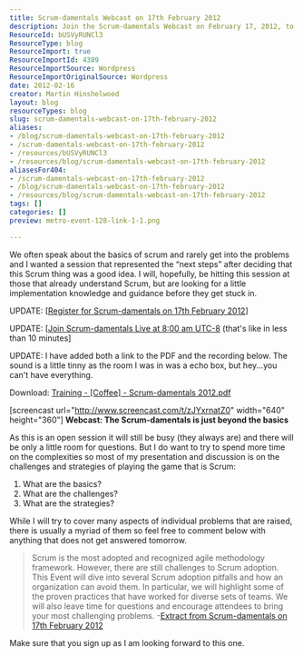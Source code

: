 ```yaml
---
title: Scrum-damentals Webcast on 17th February 2012
description: Join the Scrum-damentals Webcast on February 17, 2012, to explore advanced Scrum strategies, challenges, and proven practices for successful implementation.
ResourceId: bUSVyRUNCl3
ResourceType: blog
ResourceImport: true
ResourceImportId: 4389
ResourceImportSource: Wordpress
ResourceImportOriginalSource: Wordpress
date: 2012-02-16
creator: Martin Hinshelwood
layout: blog
resourceTypes: blog
slug: scrum-damentals-webcast-on-17th-february-2012
aliases:
- /blog/scrum-damentals-webcast-on-17th-february-2012
- /scrum-damentals-webcast-on-17th-february-2012
- /resources/bUSVyRUNCl3
- /resources/blog/scrum-damentals-webcast-on-17th-february-2012
aliasesFor404:
- /scrum-damentals-webcast-on-17th-february-2012
- /blog/scrum-damentals-webcast-on-17th-february-2012
- /resources/blog/scrum-damentals-webcast-on-17th-february-2012
tags: []
categories: []
preview: metro-event-128-link-1-1.png

---
```

We often speak about the basics of scrum and rarely get into the problems and I wanted a session that represented the “next steps” after deciding that this Scrum thing was a good idea. I will, hopefully, be hitting this session at those that already understand Scrum, but are looking for a little implementation knowledge and guidance before they get stuck in.

UPDATE: \[[Register for Scrum-damentals on 17th February 2012](https://www.clicktoattend.com/invitation.aspx?code=158652)\]

UPDATE: \[[Join Scrum-damentals Live at 8:00 am UTC-8](https://meet.lync.com/northwestcadence/master/KL10PKYT) (that's like in less than 10 minutes\]

UPDATE: I have added both a link to the PDF and the recording below. The sound is a little tinny as the room I was in was a echo box, but hey...you can't have everything.

Download: [Training - \[Coffee\] - Scrum-damentals 2012.pdf](https://www.sugarsync.com/pf/D057810_2499277_894932)

\[screencast url="http://www.screencast.com/t/zJYxrnatZ0" width="640" height="360"\] **Webcast: The Scrum-damentals is just beyond the basics**

As this is an open session it will still be busy (they always are) and there will be only a little room for questions. But I do want to try to spend more time on the complexities so most of my presentation and discussion is on the challenges and strategies of playing the game that is Scrum:

1. What are the basics?
2. What are the challenges?
3. What are the strategies?

While I will try to cover many aspects of individual problems that are raised, there is usually a myriad of them so feel free to comment below with anything that does not get answered tomorrow.

> Scrum is the most adopted and recognized agile methodology framework. However, there are still challenges to Scrum adoption. This Event will dive into several Scrum adoption pitfalls and how an organization can avoid them. In particular, we will highlight some of the proven practices that have worked for diverse sets of teams. We will also leave time for questions and encourage attendees to bring your most challenging problems. -[Extract from Scrum-damentals on 17th February 2012](https://www.clicktoattend.com/invitation.aspx?code=158652)

Make sure that you sign up as I am looking forward to this one.
